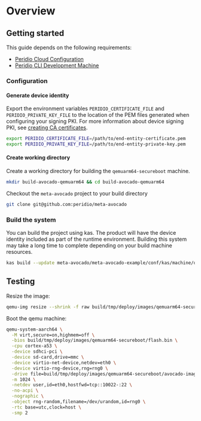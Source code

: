 # Overview

## Getting started

This guide depends on the following requirements:

- [Peridio Cloud Configuration](/integration/guides/peridio-core-custom-integration/linux/overview#peridio-cloud-requirements)
- [Peridio CLI Development Machine](/integration/guides/peridio-core-custom-integration/linux/overview#development-machine-requirements)

### Configuration

#### Generate device identity

Export the environment variables `PERIDIO_CERTIFICATE_FILE` and `PERIDIO_PRIVATE_KEY_FILE` to the location of the PEM files generated when configuring your signing PKI. For more information about device signing PKI, see [creating CA certificates](/platform/guides/creating-x509-certificates-with-openssl).

```bash
export PERIDIO_CERTIFICATE_FILE=/path/to/end-entity-certificate.pem
export PERIDIO_PRIVATE_KEY_FILE=/path/to/end-entity-private-key.pem
```

#### Create working directory

Create a working directory for building the `qemuarm64-secureboot` machine.

```bash
mkdir build-avocado-qemuarm64 && cd build-avocado-qemuarm64
```

Checkout the `meta-avocado` project to your build directory

```bash
git clone git@github.com:peridio/meta-avocado
```

### Build the system

You can build the project using kas. The product will have the device identity included as part of the runtime environment. Building this system may take a long time to complete depending on your build machine resources.

```bash
kas build --update meta-avocado/meta-avocado-example/conf/kas/machine/qemuarm64-secureboot.yml
```

## Testing

Resize the image:

```bash
qemu-img resize --shrink -f raw build/tmp/deploy/images/qemuarm64-secureboot/avocado-image-base-qemuarm64-secureboot.img 512M
```

Boot the qemu machine:

```bash
qemu-system-aarch64 \
  -M virt,secure=on,highmem=off \
  -bios build/tmp/deploy/images/qemuarm64-secureboot/flash.bin \
  -cpu cortex-a53 \
  -device sdhci-pci \
  -device sd-card,drive=mmc \
  -device virtio-net-device,netdev=eth0 \
  -device virtio-rng-device,rng=rng0 \
  -drive file=build/tmp/deploy/images/qemuarm64-secureboot/avocado-image-base-qemuarm64-secureboot.img,if=none,format=raw,id=mmc \
  -m 1024 \
  -netdev user,id=eth0,hostfwd=tcp::10022-:22 \
  -no-acpi \
  -nographic \
  -object rng-random,filename=/dev/urandom,id=rng0 \
  -rtc base=utc,clock=host \
  -smp 2
```
